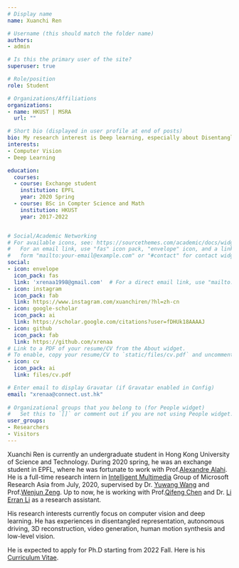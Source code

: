 ```yaml
---
# Display name
name: Xuanchi Ren

# Username (this should match the folder name)
authors:
- admin

# Is this the primary user of the site?
superuser: true

# Role/position
role: Student

# Organizations/Affiliations
organizations:
- name: HKUST | MSRA
  url: ""

# Short bio (displayed in user profile at end of posts)
bio: My research interest is Deep learning, especially about Disentanglement and Generative Model.
interests:
- Computer Vision
- Deep Learning

education:
  courses:
  - course: Exchange student
    institution: EPFL
    year: 2020 Spring
  - course: BSc in Compter Science and Math
    institution: HKUST
    year: 2017-2022


# Social/Academic Networking
# For available icons, see: https://sourcethemes.com/academic/docs/widgets/#icons
#   For an email link, use "fas" icon pack, "envelope" icon, and a link in the
#   form "mailto:your-email@example.com" or "#contact" for contact widget.
social:
- icon: envelope
  icon_pack: fas
  link: 'xrenaa1998@gmail.com'  # For a direct email link, use "mailto:test@example.org".
- icon: instagram
  icon_pack: fab
  link: https://www.instagram.com/xuanchiren/?hl=zh-cn
- icon: google-scholar
  icon_pack: ai
  link: https://scholar.google.com/citations?user=fDHUk18AAAAJ
- icon: github
  icon_pack: fab
  link: https://github.com/xrenaa
# Link to a PDF of your resume/CV from the About widget.
# To enable, copy your resume/CV to `static/files/cv.pdf` and uncomment the lines below.  
- icon: cv
  icon_pack: ai
  link: files/cv.pdf

# Enter email to display Gravatar (if Gravatar enabled in Config)
email: "xrenaa@connect.ust.hk"
  
# Organizational groups that you belong to (for People widget)
#   Set this to `[]` or comment out if you are not using People widget.  
user_groups:
- Researchers
- Visitors
---
```


Xuanchi Ren is currently an undergraduate student in Hong Kong University of Science and Technology. During 2020 spring, he was an exchange student in EPFL, where he was fortunate to work with Prof.[Alexandre Alahi](https://people.epfl.ch/alexandre.alahi?lang=en). He is a full-time research intern in [Intelligent Multimedia](https://www.microsoft.com/en-us/research/group/internet-media/) Group of Microsoft Research Asia from July, 2020, supervised by Dr. [Yuwang Wang](https://www.microsoft.com/en-us/research/people/yuwwan/) and Prof.[Wenjun Zeng](https://www.microsoft.com/en-us/research/people/wezeng/). Up to now, he is working with Prof.[Qifeng Chen](https://cqf.io/) and Dr. [Li Erran Li](http://www.cs.columbia.edu/~lierranli/) as a research assistant.

His research interests currently focus on computer vision and deep learning. He has experiences in  disentangled representation, autonomous driving, 3D reconstruction, video generation, human motion synthesis and low-level vision.

He is expected to apply for Ph.D starting from 2022 Fall. Here is his [Curriculum Vitae](http://xuanchiren.com/files/cv.pdf).